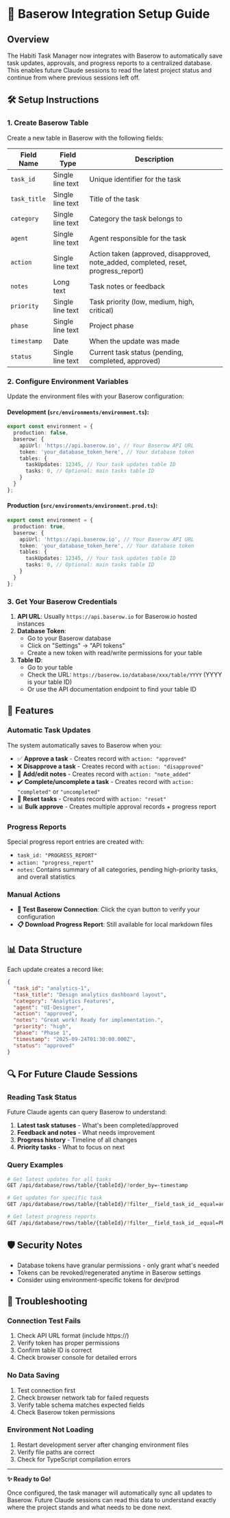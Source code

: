 # 🔗 Baserow Integration Setup Guide

## Overview

The Habiti Task Manager now integrates with Baserow to automatically save task updates, approvals, and progress reports to a centralized database. This enables future Claude sessions to read the latest project status and continue from where previous sessions left off.

## 🛠️ Setup Instructions

### 1. Create Baserow Table

Create a new table in Baserow with the following fields:

| Field Name | Field Type | Description |
|------------|------------|-------------|
| `task_id` | Single line text | Unique identifier for the task |
| `task_title` | Single line text | Title of the task |
| `category` | Single line text | Category the task belongs to |
| `agent` | Single line text | Agent responsible for the task |
| `action` | Single line text | Action taken (approved, disapproved, note_added, completed, reset, progress_report) |
| `notes` | Long text | Task notes or feedback |
| `priority` | Single line text | Task priority (low, medium, high, critical) |
| `phase` | Single line text | Project phase |
| `timestamp` | Date | When the update was made |
| `status` | Single line text | Current task status (pending, completed, approved) |

### 2. Configure Environment Variables

Update the environment files with your Baserow configuration:

#### Development (`src/environments/environment.ts`):
```typescript
export const environment = {
  production: false,
  baserow: {
    apiUrl: 'https://api.baserow.io', // Your Baserow API URL
    token: 'your_database_token_here', // Your database token
    tables: {
      taskUpdates: 12345, // Your task updates table ID
      tasks: 0, // Optional: main tasks table ID
    }
  }
};
```

#### Production (`src/environments/environment.prod.ts`):
```typescript
export const environment = {
  production: true,
  baserow: {
    apiUrl: 'https://api.baserow.io', // Your Baserow API URL
    token: 'your_database_token_here', // Your database token
    tables: {
      taskUpdates: 12345, // Your task updates table ID
      tasks: 0, // Optional: main tasks table ID
    }
  }
};
```

### 3. Get Your Baserow Credentials

1. **API URL**: Usually `https://api.baserow.io` for Baserow.io hosted instances
2. **Database Token**: 
   - Go to your Baserow database
   - Click on "Settings" → "API tokens"
   - Create a new token with read/write permissions for your table
3. **Table ID**:
   - Go to your table
   - Check the URL: `https://baserow.io/database/xxx/table/YYYY` (YYYY is your table ID)
   - Or use the API documentation endpoint to find your table ID

## 🚀 Features

### Automatic Task Updates

The system automatically saves to Baserow when you:
- ✅ **Approve a task** - Creates record with `action: "approved"`
- ❌ **Disapprove a task** - Creates record with `action: "disapproved"`
- 📝 **Add/edit notes** - Creates record with `action: "note_added"`
- ✔️ **Complete/uncomplete a task** - Creates record with `action: "completed"` or `"uncompleted"`
- 🔄 **Reset tasks** - Creates record with `action: "reset"`
- 📊 **Bulk approve** - Creates multiple approval records + progress report

### Progress Reports

Special progress report entries are created with:
- `task_id: "PROGRESS_REPORT"`
- `action: "progress_report"`
- `notes`: Contains summary of all categories, pending high-priority tasks, and overall statistics

### Manual Actions

- **🔗 Test Baserow Connection**: Click the cyan button to verify your configuration
- **📋 Download Progress Report**: Still available for local markdown files

## 📊 Data Structure

Each update creates a record like:
```json
{
  "task_id": "analytics-1",
  "task_title": "Design analytics dashboard layout",
  "category": "Analytics Features", 
  "agent": "UI-Designer",
  "action": "approved",
  "notes": "Great work! Ready for implementation.",
  "priority": "high",
  "phase": "Phase 1",
  "timestamp": "2025-09-24T01:30:00.000Z",
  "status": "approved"
}
```

## 🔍 For Future Claude Sessions

### Reading Task Status

Future Claude agents can query Baserow to understand:
1. **Latest task statuses** - What's been completed/approved
2. **Feedback and notes** - What needs improvement
3. **Progress history** - Timeline of all changes
4. **Priority tasks** - What to focus on next

### Query Examples

```bash
# Get latest updates for all tasks
GET /api/database/rows/table/{tableId}/?order_by=-timestamp

# Get updates for specific task
GET /api/database/rows/table/{tableId}/?filter__field_task_id__equal=analytics-1

# Get latest progress reports
GET /api/database/rows/table/{tableId}/?filter__field_task_id__equal=PROGRESS_REPORT&order_by=-timestamp
```

## 🛡️ Security Notes

- Database tokens have granular permissions - only grant what's needed
- Tokens can be revoked/regenerated anytime in Baserow settings
- Consider using environment-specific tokens for dev/prod

## 🐛 Troubleshooting

### Connection Test Fails
1. Check API URL format (include https://)
2. Verify token has proper permissions
3. Confirm table ID is correct
4. Check browser console for detailed errors

### No Data Saving
1. Test connection first
2. Check browser network tab for failed requests
3. Verify table schema matches expected fields
4. Check Baserow token permissions

### Environment Not Loading
1. Restart development server after changing environment files
2. Verify file paths are correct
3. Check for TypeScript compilation errors

---

**✨ Ready to Go!**

Once configured, the task manager will automatically sync all updates to Baserow. Future Claude sessions can read this data to understand exactly where the project stands and what needs to be done next.